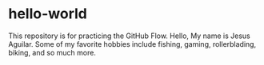 # hello-world
This repository is for practicing the GitHub Flow.
Hello, My name is Jesus Aguilar. Some of my favorite hobbies include fishing, gaming, rollerblading, biking, and so much more.
